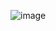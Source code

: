 ![image](https://github.com/Sravani-PL/20JG1A4238-Pamarthi_Lakshmi_Sravani/assets/96241371/6159d1cd-8a7c-4c62-ae8c-acf0350bfe1b)


